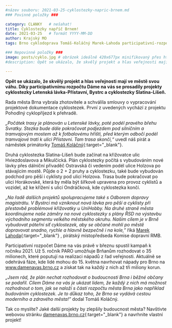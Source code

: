```yaml
---
#název souboru: 2021-03-25-cyklostezky-napric-brnem.md
### Povinné položky ###

category: CLANKY   # nešahat!
title: Cyklostezky napříč Brnem!
date: 2021-03-25   # formát YYYY-MM-DD
author: Krajský MO
tags: Brno cyklodoprava Tomáš-Koláčný Marek-Lahoda participativní-rozpočet # kategorie odděleny mezerami, např. volby zemědělství životní-prostředí piráti (viz https://jihomoravsky.pirati.cz/tags/)

### Nepovinné položky ###
image: posts/cyklo.jpg # obrázek ideálně 420x677px minifikovaný přes https://tinypng.com/
#description: Opět se ukázalo, že skvělý projekt a hlas veřejnosti mají ve městě svou váhu. Díky participativnímu rozpočtu Dáme na vás se prosadily projekty cyklostezky Letenská lávka-Přístavní, Bystrc a cyklostezky Slatina-Líšeň.

---
```

**Opět se ukázalo, že skvělý projekt a hlas veřejnosti mají ve městě svou váhu. Díky participativnímu rozpočtu Dáme na vás se prosadily projekty cyklostezky Letenská lávka-Přístavní, Bystrc a cyklostezky Slatina-Líšeň.**

Rada města Brna vybrala zhotovitele a schválila smlouvy o vypracování projektové dokumentace cyklostezek. První z uvedených vychází z projektu Pohodlný cyklopříjezd k přehradě.

*„Počátek trasy je plánován u Letenské lávky, poté podél pravého břehu Svratky. Stezka bude dále pokračovat podjezdem pod silničním a tramvajovým mostem až k fotbalovému hřišti, před kterým odbočí podél tramvajové trati k ulici Přístavní. Tam trasa skončí,“* uvedl náš pirát a náměstek primátorky [Tomáš Koláčný](https://jihomoravsky.pirati.cz/lide/tomas-kolacny/){:target="_blank"}.

Druhá cyklostezka Slatina-Líšeň bude začínat na křižovatce ulic Hviezdoslavova a Mikulčická. Plán cyklostezky počítá s vybudováním nové lávky přes dálniční přivaděč Ostravská či vedením podél ulice Holzova po stávajícím mostě. Půjde o 2 + 2 pruhy a cyklostezku, také bude vybudován podchod pro pěší i cyklisty pod ulicí Holzova. Trasa bude pokračovat po ulici Horákovské, která by měla být šířkově upravena pro provoz cyklistů a vozidel, až ke křížení s ulicí Ondráčková, kde cyklostezka končí.

*„Na řadě dalších projektů spolupracujeme také s Odborem dopravy magistrátu. V Bystrci má vzniknout nová lávka pro pěší a cyklisty při přestavbě problémové křižovatky u UniHobby. Na druhé straně města koordinujeme naše záměry na nové cyklostezky s plány ŘSD na výstavbu východního segmentu velkého městského okruhu. Naším cílem je v Brně vybudovat páteřní síť cyklostezek, aby se občané mohli po městě dopravovat snadno, rychle a hlavně bezpečně i na kole,”* říká [Marek Lahoda](https://jihomoravsky.pirati.cz/lide/marek-lahoda/){:target="_blank"} ,  pirátský místopředseda Komise dopravní RMB.

Participativní rozpočet Dáme na vás právě v březnu spustil kampaň k ročníku 2021. Už 5. ročník PARO umožňuje Brňanům rozhodovat o 35 milionech, které poputují na realizaci nápadů z řad veřejnosti. Aktuálně se odehrává fáze, kde lidé mohou do 15. května navrhovat nápady pro Brno na www.damenavas.brno.cz a získat tak na každý z nich až tři miliony korun.

*„Jsem rád, že plán nechat rozhodovat o budoucnosti Brna i běžné občany se podařil. Cílem Dáme na vás je ukázat lidem, že každý z nich má možnost rozhodnout o tom, jak se naloží s částí rozpočtu města Brna jako například budováním cyklostezek.  Je to důkaz toho, že Brno se vydává cestou moderního a zdravého města!”* dodal Tomáš Koláčný.

Tak co myslíte? Jaké další projekty by zlepšily budoucnost města? Navštivte webovou stránku [damenavas.brno.cz](https://damenavas.brno.cz){:target="_blank"} a navrhnite vlastní projekt!






